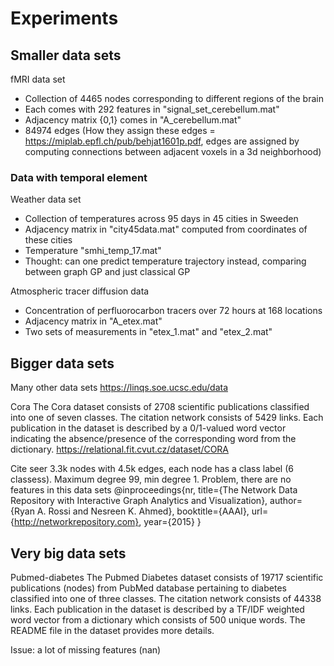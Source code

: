 




# Experiments

## Smaller data sets

fMRI data set
* Collection of 4465 nodes corresponding to different regions of the brain
* Each comes with 292 features in "signal_set_cerebellum.mat"
* Adjacency matrix {0,1} comes in "A_cerebellum.mat"
* 84974 edges (How they assign these edges = https://miplab.epfl.ch/pub/behjat1601p.pdf, edges are assigned by computing connections between adjacent voxels in a 3d neighborhood)



### Data with temporal element

Weather data set
* Collection of temperatures across 95 days in 45 cities in Sweeden
* Adjacency matrix in "city45data.mat" computed from coordinates of these cities
* Temperature "smhi_temp_17.mat"
* Thought: can one predict temperature trajectory instead, comparing between graph GP and just classical GP

Atmospheric tracer diffusion data
* Concentration of perfluorocarbon tracers over 72 hours at 168 locations 
* Adjacency matrix in "A_etex.mat"
* Two sets of measurements in "etex_1.mat" and "etex_2.mat"


## Bigger data sets

Many other data sets
https://linqs.soe.ucsc.edu/data

Cora
The Cora dataset consists of 2708 scientific publications classified into one of seven classes. The citation network consists of 5429 links. Each publication in the dataset is described by a 0/1-valued word vector indicating the absence/presence of the corresponding word from the dictionary. https://relational.fit.cvut.cz/dataset/CORA


Cite seer
3.3k nodes with 4.5k edges, each node has a class label (6 classess). Maximum degree 99, min degree 1. Problem, there are no features in this data sets
@inproceedings{nr,
    title={The Network Data Repository with Interactive Graph Analytics and Visualization},
    author={Ryan A. Rossi and Nesreen K. Ahmed},
    booktitle={AAAI},
    url={http://networkrepository.com},
    year={2015}
}

## Very big data sets

Pubmed-diabetes
The Pubmed Diabetes dataset consists of 19717 scientific publications (nodes) from PubMed database pertaining to diabetes classified into one of three classes. 
The citation network consists of 44338 links. Each publication in the dataset is described by a TF/IDF weighted word vector from a dictionary which consists of 500 unique words. 
The README file in the dataset provides more details.

Issue: a lot of missing features (nan)

